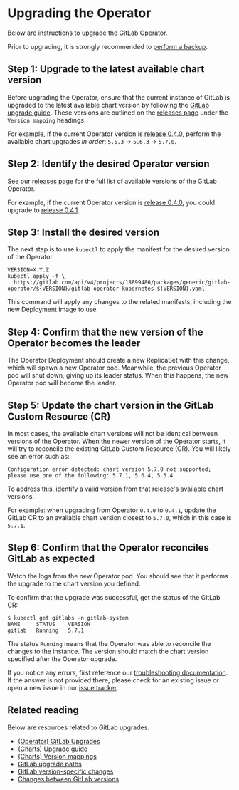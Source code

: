 # Upgrading the Operator

Below are instructions to upgrade the GitLab Operator.

Prior to upgrading, it is strongly recommended to [perform a backup](https://docs.gitlab.com/charts/backup-restore).

## Step 1: Upgrade to the latest available chart version

Before upgrading the Operator, ensure that the current instance of GitLab is upgraded to the latest available chart version by following the
[GitLab upgrade guide](gitlab_upgrades.md). These versions are outlined on the
[releases page](https://gitlab.com/gitlab-org/cloud-native/gitlab-operator/-/releases) under the `Version mapping` headings.

For example, if the current Operator version is [release 0.4.0](https://gitlab.com/gitlab-org/cloud-native/gitlab-operator/-/releases/0.4.0),
perform the available chart upgrades _in order_: `5.5.3` -> `5.6.3` -> `5.7.0`.

## Step 2: Identify the desired Operator version

See our [releases page](https://gitlab.com/gitlab-org/cloud-native/gitlab-operator/-/releases)
for the full list of available versions of the GitLab Operator.

For example, if the current Operator version is [release 0.4.0](https://gitlab.com/gitlab-org/cloud-native/gitlab-operator/-/releases/0.4.0),
you could upgrade to [release 0.4.1](https://gitlab.com/gitlab-org/cloud-native/gitlab-operator/-/releases/0.4.1).

## Step 3: Install the desired version

The next step is to use `kubectl` to apply the manifest for the desired version of the Operator.

```shell
VERSION=X.Y.Z
kubectl apply -f \
  https://gitlab.com/api/v4/projects/18899486/packages/generic/gitlab-operator/${VERSION}/gitlab-operator-kubernetes-${VERSION}.yaml
```

This command will apply any changes to the related manifests, including the new Deployment image to use.

## Step 4: Confirm that the new version of the Operator becomes the leader

The Operator Deployment should create a new ReplicaSet with this change, which will spawn a new Operator pod. Meanwhile, the previous
Operator pod will shut down, giving up its leader status. When this happens, the new Operator pod will become the leader.

## Step 5: Update the chart version in the GitLab Custom Resource (CR)

In most cases, the available chart versions will not be identical between versions of the Operator. When the newer version of the
Operator starts, it will try to reconcile the existing GitLab Custom Resource (CR). You will likely see an error such as:

```plaintext
Configuration error detected: chart version 5.7.0 not supported; please use one of the following: 5.7.1, 5.6.4, 5.5.4
```

To address this, identify a valid version from that release's available chart versions.

For example: when upgrading from Operator `0.4.0` to `0.4.1`, update the GitLab CR to an available chart version closest to `5.7.0`, which in this case is `5.7.1`.

## Step 6: Confirm that the Operator reconciles GitLab as expected

Watch the logs from the new Operator pod. You should see that it performs the upgrade to the chart version you defined.

To confirm that the upgrade was successful, get the status of the GitLab CR:

```plaintext
$ kubectl get gitlabs -n gitlab-system
NAME     STATUS    VERSION
gitlab   Running   5.7.1
```

The status `Running` means that the Operator was able to reconcile the changes to the instance. The version should match the chart version
specified after the Operator upgrade.

If you notice any errors, first reference our
[troubleshooting documentation](https://gitlab.com/gitlab-org/cloud-native/gitlab-operator/-/blob/master/doc/troubleshooting.md).
If the answer is not provided there, please check for an existing issue or open a new issue in our
[issue tracker](https://gitlab.com/gitlab-org/cloud-native/gitlab-operator/-/issues).

## Related reading

Below are resources related to GitLab upgrades.

- [(Operator) GitLab Upgrades](https://gitlab.com/gitlab-org/cloud-native/gitlab-operator/-/blob/master/doc/gitlab_upgrades.md)
- [(Charts) Upgrade guide](https://docs.gitlab.com/charts/installation/upgrade.html)
- [(Charts) Version mappings](https://docs.gitlab.com/charts/installation/version_mappings.html)
- [GitLab upgrade paths](https://docs.gitlab.com/ee/update/#upgrade-paths)
- [GitLab version-specific changes](https://docs.gitlab.com/ee/update/package/index.html#version-specific-changes)
- [Changes between GitLab versions](https://gitlab-com.gitlab.io/cs-tools/gitlab-cs-tools/what-is-new-since/?tab=features)
